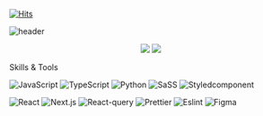 [![Hits](https://hits.seeyoufarm.com/api/count/incr/badge.svg?url=https%3A%2F%2Fgithub.com%2Fsiyeol97&count_bg=%2377767C&title_bg=%23191934&icon=&icon_color=%23FFFFFF&title=hits&edge_flat=false)](https://hits.seeyoufarm.com)

![header](https://capsule-render.vercel.app/api?type=rect&color=gradient&text=Welcome%20to%20Siyeol's%20GitHub%20&animation=twinkling&fontSize=50&fontAlignY=50&fontAlign=50&height=180)

<p align="center">
  <img src ="https://github-readme-stats.vercel.app/api?username=siyeol97&show_icons=true&count_private=true&theme=solarized-light&hide_border=true&bg_color=00000000">
  <img src ="https://github-readme-stats.vercel.app/api/top-langs/?username=siyeol97&layout=compact&hide_border=true&hide=Jupyter%20Notebook&theme=solarized-light&bg_color=00000000&langs_count=8">
</p>

Skills & Tools
  
![JavaScript](https://img.shields.io/badge/JavaScript-323330?style=for-the-badge&logo=javascript&logoColor=F7DF1E)
![TypeScript](https://img.shields.io/badge/TypeScript-007ACC?style=for-the-badge&logo=typescript&logoColor=white)
![Python](https://img.shields.io/badge/python-3670A0?style=for-the-badge&logo=python&logoColor=ffdd54)
![SaSS](https://img.shields.io/badge/sass-CC6699?style=for-the-badge&logo=sass&logoColor=white)
![Styledcomponent](https://img.shields.io/badge/styled_components-DB7093?style=for-the-badge&logo=styled-components&logoColor=white)


![React](https://img.shields.io/badge/React-61DAFB?style=for-the-badge&logo=react&logoColor=white)
![Next.js](https://img.shields.io/badge/Next.js-000000?style=for-the-badge&logo=next.js&logoColor=white)
![React-query](https://img.shields.io/badge/react_query-FF4154?style=for-the-badge&logo=react-query&logoColor=white)
![Prettier](https://img.shields.io/badge/prettier-F7B93E?style=for-the-badge&logo=prettier&logoColor=000000)
![Eslint](https://img.shields.io/badge/eslint-4B32C3?style=for-the-badge&logo=eslint&logoColor=white)
![Figma](https://img.shields.io/badge/figma-F24E1E?style=for-the-badge&logo=figma&logoColor=white)
